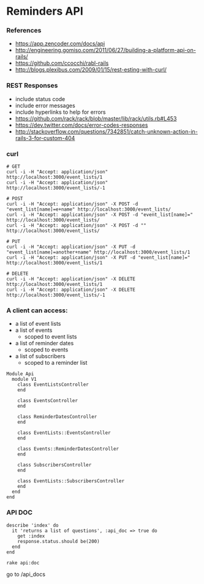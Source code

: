 # Reminders API

### References
* https://app.zencoder.com/docs/api
* http://engineering.gomiso.com/2011/06/27/building-a-platform-api-on-rails/
* https://github.com/ccocchi/rabl-rails
* http://blogs.plexibus.com/2009/01/15/rest-esting-with-curl/

### REST Responses
* include status code
* include error messages
* include hyperlinks to help for errors
* https://github.com/rack/rack/blob/master/lib/rack/utils.rb#L453
* https://dev.twitter.com/docs/error-codes-responses
* http://stackoverflow.com/questions/7342851/catch-unknown-action-in-rails-3-for-custom-404

### curl
```
# GET
curl -i -H "Accept: application/json" http://localhost:3000/event_lists/1
curl -i -H "Accept: application/json" http://localhost:3000/event_lists/-1

# POST
curl -i -H "Accept: application/json" -X POST -d "event_list[name]=e+name" http://localhost:3000/event_lists/
curl -i -H "Accept: application/json" -X POST -d "event_list[name]=" http://localhost:3000/event_lists/
curl -i -H "Accept: application/json" -X POST -d "" http://localhost:3000/event_lists/

# PUT
curl -i -H "Accept: application/json" -X PUT -d "event_list[name]=another+name" http://localhost:3000/event_lists/1
curl -i -H "Accept: application/json" -X PUT -d "event_list[name]=" http://localhost:3000/event_lists/1

# DELETE
curl -i -H "Accept: application/json" -X DELETE http://localhost:3000/event_lists/1
curl -i -H "Accept: application/json" -X DELETE http://localhost:3000/event_lists/-1
```

### A client can access:
* a list of event lists
* a list of events
  * scoped to event lists
* a list of reminder dates
  * scoped to events
* a list of subscribers
    * scoped to a reminder list

```
Module Api
  module V1
    class EventListsController
    end

    class EventsController
    end

    class ReminderDatesController
    end

    class EventLists::EventsController
    end

    class Events::ReminderDatesController
    end

    class SubscribersController
    end

    class EventLists::SubscribersController
    end
  end
end
```

### API DOC
```
describe 'index' do
  it 'returns a list of questions', :api_doc => true do
    get :index
    response.status.should be(200)
  end
end

rake api:doc
```

go to /api_docs
